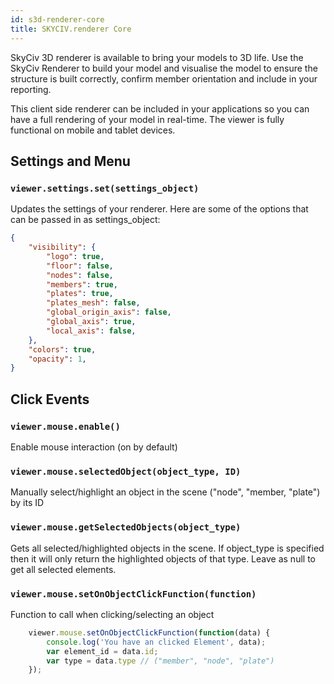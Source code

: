 ```yaml
---
id: s3d-renderer-core
title: SKYCIV.renderer Core
---
```


<script src="https://api.skyciv.com/dist/v3/javascript/skyciv-renderer-dist.js"></script>
<script src="https://code.jquery.com/jquery-3.4.1.min.js"></script>
<script src ="/api/v3/js/renderer-sample.js"></script>

SkyCiv 3D renderer is available to bring your models to 3D life. Use the SkyCiv Renderer to build your model and visualise the model to ensure the structure is built correctly, confirm member orientation and include in your reporting.

This client side renderer can be included in your applications so you can have a full rendering of your model in real-time. The viewer is fully functional on mobile and tablet devices.

<!--<img src="/api/v3/img/images/3d-renderer-viewer.png" style={{width: '80%'}}>--/>

Some of the functionality of this library includes:

* Initialising the renderer
* Updating your model data
* Displaying Results
* Mouse click events
* Take screenshots

## Getting Started

Simply include the [s3d-renderer.js file](https://api.skyciv.com/dist/v3/javascript/skyciv-renderer-dist.js) on your page. Then run the following to initialize the renderer:

```js
	var viewer = new SKYCIV.renderer({
		container_selector: '#renderer-container',
		//background: '#DDD'
	});

	viewer.model.set(s3d_model);
	viewer.model.buildStructure();
	viewer.render();
```

This will initialise the viewer Object and display the following in your container:

<div id="render-div"><div id="renderer-container"></div><div>

<br/>
<a href="https://platform.skyciv.com/api/v3#model-header" target="_blank" class="sample-code-btn">Test our Renderer</a>
<br/>

<br/><br/>

----

### `viewer.setMode(mode)`

Toggle between the renderer mode, between either `"model"` or `"results"`


<br/><br/>

----

### `viewer.setView(view)`
Changes the camera view (front, side, top, iso)

<br/><br/>

----

### `viewer.render(callback, dont_call_model_update)`
Makes the 3D graphics perform a render of the current state. No changes are visible to the renderer until this function is called. This function will call SKYCIV.renderer.model.update by default unless told not to.

<br/><br/>

----

### `viewer.refresh()`
Refreshes the render completely (rebuilds the structure and renders again)


<br/><br/>

----

### `viewer.clear()`
Refreshes the render completely (rebuilds the structure and renders again)

<br/><br/>

----

### `viewer.screenshot.get(args)`
Gets screenshot and returns the base64 data of the image in the callback. Example:
```js
	viewer.screenshot.get({
		"axis": true,
		"background": "white",
		"callback": function(data) {
			console.log(data);
		}
	})
```


<br/><br/>

----

### `viewer.screenshot.save(args)`
Saves screenshot to device. Example:
```js
	viewer.screenshot.get({
		"axis": true,
		"background": "white",
		"filename": "my_screenshot.png"
	})
```
<!-- <a class="sample-code-btn" onclick='viewer.screenshot.get({"axis": true,"background": "white","filename": "my_screenshot.png"})' >Try Me!</a> -->


## Settings and Menu

### `viewer.settings.set(settings_object)`

Updates the settings of your renderer. Here are some of the options that can be passed in as settings_object:

```json
{
	"visibility": {
		"logo": true,
		"floor": false,
		"nodes": false,
		"members": true,
		"plates": true,
		"plates_mesh": false,
		"global_origin_axis": false,
		"global_axis": true,
		"local_axis": false,
	},
	"colors": true,
	"opacity": 1,
}
```

<!-- ## `viewer.menu.enable()` -->
<!-- The menu will show if its enabled. view.menu.disable() does opposite. -->

<!-- ## `viewer.menu.show()` -->
<!-- Display renderer default menu. view.menu.hide() hides the menu. -->


## Click Events

### `viewer.mouse.enable()`
Enable mouse interaction (on by default)

### `viewer.mouse.selectedObject(object_type, ID)`
Manually select/highlight an object in the scene ("node", "member, "plate") by its ID

### `viewer.mouse.getSelectedObjects(object_type)`
Gets all selected/highlighted objects in the scene. If object_type is specified then it will only return the highlighted objects of that type. Leave as null to get all selected elements.

### `viewer.mouse.setOnObjectClickFunction(function)`
Function to call when clicking/selecting an object

```js
	viewer.mouse.setOnObjectClickFunction(function(data) {
		console.log('You have an clicked Element', data);
		var element_id = data.id;
		var type = data.type // ("member", "node", "plate")
	});

```


